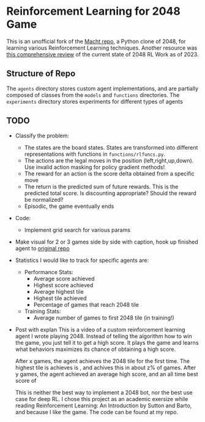 # Reinforcement Learning for 2048 Game

This is an unofficial fork of the [Macht repo](https://github.com/rolfmorel/macht), a Python clone of 2048, for learning various Reinforcement Learning techniques. Another resource was [this comprehensive review](https://arxiv.org/pdf/2212.11087) of the current state of 2048 RL Work as of 2023. 

## Structure of Repo
The `agents` directory stores custom agent implementations, and are partially composed of classes from the `models` and `functions` directories.
The `experiments` directory stores experiments for different types of agents

## TODO
- Classify the problem:
    - The states are the board states. States are transformed into different representations with functions in `functions/rlfuncs.py`.
    - The actions are the legal moves in the position (left,right,up,down). Use invalid action masking for policy gradient methods!
    - The reward for an action is the score delta obtained from a specific move
    - The return is the predicted sum of future rewards. This is the predicted total score. Is discounting appropriate? Should the reward be normalized?
    - Episodic, the game eventually ends

- Code:
    - Implement grid search for various params 

- Make visual for 2 or 3 games side by side with caption, hook up finished agent to [original repo](https://github.com/gabrielecirulli/2048)

- Statistics I would like to track for specific agents are:
    - Performance Stats:
        - Average score achieved
        - Highest score achieved
        - Average highest tile
        - Highest tile achieved
        - Percentage of games that reach 2048 tile
    - Training Stats:
        - Average number of games to first 2048 tile (in training!)

- Post with explan
    This is a video of a custom reinforcement learning agent I wrote playing 2048. Instead of telling the algorithm how to win the game, you just tell it to get a high score. It plays the game and learns what behaviors maximizes its chance of obtaining a high score.

    After x games, the agent achieves the 2048 tile for the first time. The highest tile is achieves is , and achives this in about z% of games. 
    After y games, the agent achieved an average high score, and an all time best score of 

    This is neither the best way to implement a 2048 bot, nor the best use case for deep RL. I chose this project as an academic exersize while reading Reinforcement Learning: An Introduction by Sutton and Barto, and because I like the game. The code can be found at my repo. 



